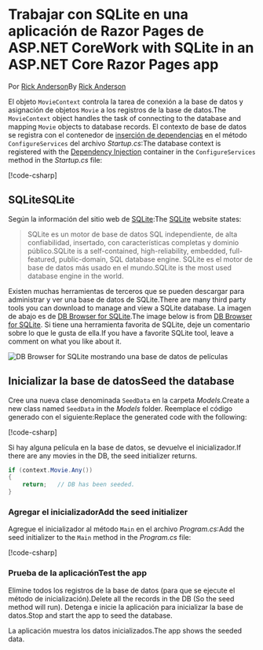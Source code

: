 # <a name="work-with-sqlite-in-an-aspnet-core-razor-pages-app"></a><span data-ttu-id="7529b-101">Trabajar con SQLite en una aplicación de Razor Pages de ASP.NET Core</span><span class="sxs-lookup"><span data-stu-id="7529b-101">Work with SQLite in an ASP.NET Core Razor Pages app</span></span>

<span data-ttu-id="7529b-102">Por [Rick Anderson](https://twitter.com/RickAndMSFT)</span><span class="sxs-lookup"><span data-stu-id="7529b-102">By [Rick Anderson](https://twitter.com/RickAndMSFT)</span></span>

<span data-ttu-id="7529b-103">El objeto `MovieContext` controla la tarea de conexión a la base de datos y asignación de objetos `Movie` a los registros de la base de datos.</span><span class="sxs-lookup"><span data-stu-id="7529b-103">The `MovieContext` object handles the task of connecting to the database and mapping `Movie` objects to database records.</span></span> <span data-ttu-id="7529b-104">El contexto de base de datos se registra con el contenedor de [inserción de dependencias](xref:fundamentals/dependency-injection) en el método `ConfigureServices` del archivo *Startup.cs*:</span><span class="sxs-lookup"><span data-stu-id="7529b-104">The database context is registered with the [Dependency Injection](xref:fundamentals/dependency-injection) container in the `ConfigureServices` method in the *Startup.cs* file:</span></span>

[!code-csharp[](code/Startup.cs?name=snippet2&highlight=6-8)]

## <a name="sqlite"></a><span data-ttu-id="7529b-105">SQLite</span><span class="sxs-lookup"><span data-stu-id="7529b-105">SQLite</span></span>

<span data-ttu-id="7529b-106">Según la información del sitio web de [SQLite](https://www.sqlite.org/):</span><span class="sxs-lookup"><span data-stu-id="7529b-106">The [SQLite](https://www.sqlite.org/) website states:</span></span>

> <span data-ttu-id="7529b-107">SQLite es un motor de base de datos SQL independiente, de alta confiabilidad, insertado, con características completas y dominio público.</span><span class="sxs-lookup"><span data-stu-id="7529b-107">SQLite is a self-contained, high-reliability, embedded, full-featured, public-domain, SQL database engine.</span></span> <span data-ttu-id="7529b-108">SQLite es el motor de base de datos más usado en el mundo.</span><span class="sxs-lookup"><span data-stu-id="7529b-108">SQLite is the most used database engine in the world.</span></span>

<span data-ttu-id="7529b-109">Existen muchas herramientas de terceros que se pueden descargar para administrar y ver una base de datos de SQLite.</span><span class="sxs-lookup"><span data-stu-id="7529b-109">There are many third party tools you can download to manage and view a SQLite database.</span></span> <span data-ttu-id="7529b-110">La imagen de abajo es de [DB Browser for SQLite](http://sqlitebrowser.org/).</span><span class="sxs-lookup"><span data-stu-id="7529b-110">The image below is from [DB Browser for SQLite](http://sqlitebrowser.org/).</span></span> <span data-ttu-id="7529b-111">Si tiene una herramienta favorita de SQLite, deje un comentario sobre lo que le gusta de ella.</span><span class="sxs-lookup"><span data-stu-id="7529b-111">If you have a favorite SQLite tool, leave a comment on what you like about it.</span></span>

![DB Browser for SQLite mostrando una base de datos de películas](../../tutorials/first-mvc-app-xplat/working-with-sql/_static/dbb.png)

## <a name="seed-the-database"></a><span data-ttu-id="7529b-113">Inicializar la base de datos</span><span class="sxs-lookup"><span data-stu-id="7529b-113">Seed the database</span></span>

<span data-ttu-id="7529b-114">Cree una nueva clase denominada `SeedData` en la carpeta *Models*.</span><span class="sxs-lookup"><span data-stu-id="7529b-114">Create a new class named `SeedData` in the *Models* folder.</span></span> <span data-ttu-id="7529b-115">Reemplace el código generado con el siguiente:</span><span class="sxs-lookup"><span data-stu-id="7529b-115">Replace the generated code with the following:</span></span>

[!code-csharp[](code/Models/SeedData.cs)]

<span data-ttu-id="7529b-116">Si hay alguna película en la base de datos, se devuelve el inicializador.</span><span class="sxs-lookup"><span data-stu-id="7529b-116">If there are any movies in the DB, the seed initializer returns.</span></span>

```csharp
if (context.Movie.Any())
{
    return;   // DB has been seeded.
}
```

<a name="si"></a>
### <a name="add-the-seed-initializer"></a><span data-ttu-id="7529b-117">Agregar el inicializador</span><span class="sxs-lookup"><span data-stu-id="7529b-117">Add the seed initializer</span></span>

<span data-ttu-id="7529b-118">Agregue el inicializador al método `Main` en el archivo *Program.cs*:</span><span class="sxs-lookup"><span data-stu-id="7529b-118">Add the seed initializer to the `Main` method in the *Program.cs* file:</span></span>

[!code-csharp[](../../tutorials/razor-pages/razor-pages-start/sample/RazorPagesMovie/Program.cs)]

### <a name="test-the-app"></a><span data-ttu-id="7529b-119">Prueba de la aplicación</span><span class="sxs-lookup"><span data-stu-id="7529b-119">Test the app</span></span>

<span data-ttu-id="7529b-120">Elimine todos los registros de la base de datos (para que se ejecute el método de inicialización).</span><span class="sxs-lookup"><span data-stu-id="7529b-120">Delete all the records in the DB (So the seed method will run).</span></span> <span data-ttu-id="7529b-121">Detenga e inicie la aplicación para inicializar la base de datos.</span><span class="sxs-lookup"><span data-stu-id="7529b-121">Stop and start the app to seed the database.</span></span>

<span data-ttu-id="7529b-122">La aplicación muestra los datos inicializados.</span><span class="sxs-lookup"><span data-stu-id="7529b-122">The app shows the seeded data.</span></span>